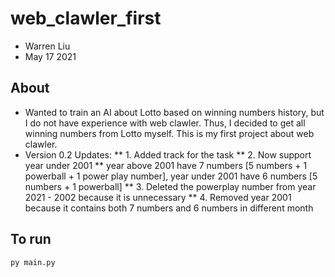 # web_clawler_first
* Warren Liu
* May 17 2021

## About ##
* Wanted to train an AI about Lotto based on winning numbers history, but I do not have experience with web clawler. Thus, I decided to get all winning numbers from Lotto myself. This is my first project about web clawler.
*  Version 0.2 Updates:
**   1. Added track for the task
**   2. Now support year under 2001 
**     year above 2001 have 7 numbers [5 numbers + 1 powerball + 1 power play number], year under 2001 have 6 numbers [5 numbers + 1 powerball]
**  3. Deleted the powerplay number from year 2021 - 2002 because it is unnecessary
**   4. Removed year 2001 because it contains both 7 numbers and 6 numbers in different month

## To run ##
```
py main.py
```